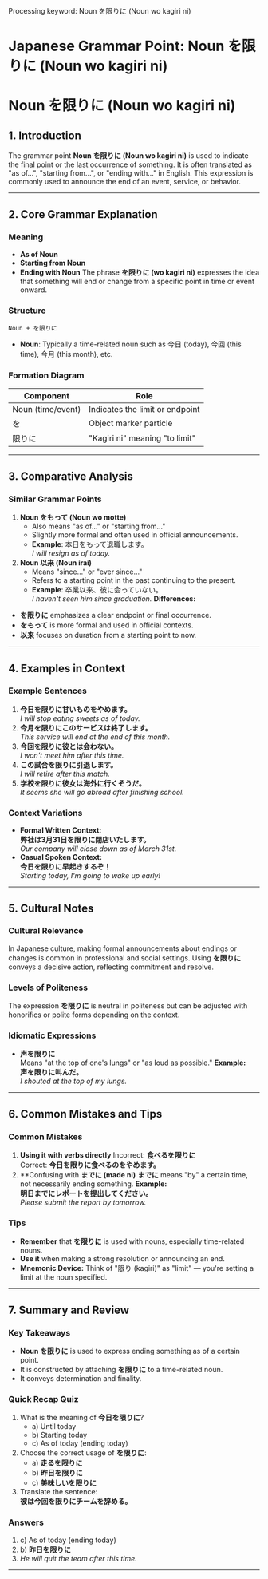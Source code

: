 Processing keyword: Noun を限りに (Noun wo kagiri ni)
# Japanese Grammar Point: Noun を限りに (Noun wo kagiri ni)
# Noun を限りに (Noun wo kagiri ni)
## 1. Introduction
The grammar point **Noun を限りに (Noun wo kagiri ni)** is used to indicate the final point or the last occurrence of something. It is often translated as "as of...", "starting from...", or "ending with..." in English. This expression is commonly used to announce the end of an event, service, or behavior.

---
## 2. Core Grammar Explanation
### Meaning
- **As of Noun**
- **Starting from Noun**
- **Ending with Noun**
The phrase **を限りに (wo kagiri ni)** expresses the idea that something will end or change from a specific point in time or event onward.
### Structure
```
Noun + を限りに
```
- **Noun**: Typically a time-related noun such as 今日 (today), 今回 (this time), 今月 (this month), etc.
### Formation Diagram
| Component            | Role                            |
|----------------------|---------------------------------|
| Noun (time/event)    | Indicates the limit or endpoint |
| を                    | Object marker particle          |
| 限りに                | "Kagiri ni" meaning "to limit"   |
---
## 3. Comparative Analysis
### Similar Grammar Points
1. **Noun をもって (Noun wo motte)**
   - Also means "as of..." or "starting from..."
   - Slightly more formal and often used in official announcements.
   - **Example**: 本日をもって退職します。  
     *I will resign as of today.*
2. **Noun 以来 (Noun irai)**
   - Means "since..." or "ever since..."
   - Refers to a starting point in the past continuing to the present.
   - **Example**: 卒業以来、彼に会っていない。  
     *I haven't seen him since graduation.*
**Differences:**
- **を限りに** emphasizes a clear endpoint or final occurrence.
- **をもって** is more formal and used in official contexts.
- **以来** focuses on duration from a starting point to now.
---
## 4. Examples in Context
### Example Sentences
1. **今日を限りに甘いものをやめます。**  
   *I will stop eating sweets as of today.*
2. **今月を限りにこのサービスは終了します。**  
   *This service will end at the end of this month.*
3. **今回を限りに彼とは会わない。**  
   *I won't meet him after this time.*
4. **この試合を限りに引退します。**  
   *I will retire after this match.*
5. **学校を限りに彼女は海外に行くそうだ。**  
   *It seems she will go abroad after finishing school.*
### Context Variations
- **Formal Written Context:**  
  **弊社は3月31日を限りに閉店いたします。**  
  *Our company will close down as of March 31st.*
- **Casual Spoken Context:**  
  **今日を限りに早起きするぞ！**  
  *Starting today, I'm going to wake up early!*
---
## 5. Cultural Notes
### Cultural Relevance
In Japanese culture, making formal announcements about endings or changes is common in professional and social settings. Using **を限りに** conveys a decisive action, reflecting commitment and resolve.
### Levels of Politeness
The expression **を限りに** is neutral in politeness but can be adjusted with honorifics or polite forms depending on the context.
### Idiomatic Expressions
- **声を限りに**  
  Means "at the top of one's lungs" or "as loud as possible."
  **Example:**  
  **声を限りに叫んだ。**  
  *I shouted at the top of my lungs.*
---
## 6. Common Mistakes and Tips
### Common Mistakes
1. **Using it with verbs directly**
   Incorrect: **食べるを限りに**  
   Correct: **今日を限りに食べるのをやめます。**
2. **Confusing with **までに (made ni)**
   **までに** means "by" a certain time, not necessarily ending something.
   **Example:**  
   **明日までにレポートを提出してください。**  
   *Please submit the report by tomorrow.*
### Tips
- **Remember** that **を限りに** is used with nouns, especially time-related nouns.
- **Use it** when making a strong resolution or announcing an end.
- **Mnemonic Device:** Think of "限り (kagiri)" as "limit" — you're setting a limit at the noun specified.
---
## 7. Summary and Review
### Key Takeaways
- **Noun を限りに** is used to express ending something as of a certain point.
- It is constructed by attaching **を限りに** to a time-related noun.
- It conveys determination and finality.
### Quick Recap Quiz
1. What is the meaning of **今日を限りに**?
   - a) Until today
   - b) Starting today
   - c) As of today (ending today)
2. Choose the correct usage of **を限りに**:
   - a) **走るを限りに**
   - b) **昨日を限りに**
   - c) **美味しいを限りに**
3. Translate the sentence:  
   **彼は今回を限りにチームを辞める。**
### Answers
1. c) As of today (ending today)
2. b) **昨日を限りに**
3. *He will quit the team after this time.*
---
